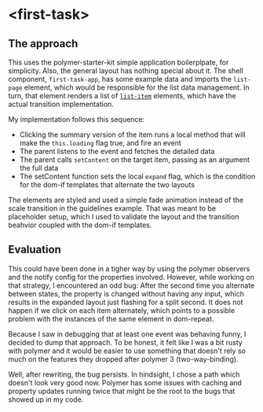 # \<first-task\>

## The approach

This uses the polymer-starter-kit simple application boilerplpate, for
simplicity. Also, the general layout has nothing special about it. The shell
component, `first-task-app`, has some example data and imports the `list-page`
element, which would be responsible for the list data management. In turn, that
element renders a list of  [`list-item`](src/elements/list-item.js) elements, which have the actual transition
implementation.

My implementation follows this sequence: 
- Clicking the summary version of the item runs a local method that will make the `this.loading` flag true, and fire an event
- The parent listens to the event and fetches the detailed data
- The parent calls `setContent` on the target item, passing as an argument the full data
- The setContent function sets the local `expand` flag, which is the condition for the dom-if templates that alternate the two layouts

The elements are styled and used a simple fade animation instead of the scale
transition in the guidelines example. That was meant to be placeholder setup,
which I used to validate the layout and the transition beahvior coupled with the
dom-if templates.

## Evaluation

This could have been done in a tigher way by using the polymer observers and the
notify config for the properties involved. However, while working on that
strategy, I encountered an odd bug: After the second time you alternate between
states, the property is changed without having any input, which results in the
expanded layout just flashing for a split second. It does not happen if we click
on each item alternately, which points to a possible problem with the instances
of the same element in dom-repeat. 

Because I saw in debugging that at least one event was behaving funny, I decided
to dump that approach. To be honest, it felt like I was a bit rusty with polymer
and it would be easier to use something that doesn't rely so much on the
features they dropped after polymer 3 (two-way-binding). 

Well, after rewriting, the bug persists. In hindsight, I chose a path which doesn't look very good now. Polymer has
some issues with caching and property updates running twice that might be the
root to the bugs that showed up in my code.

